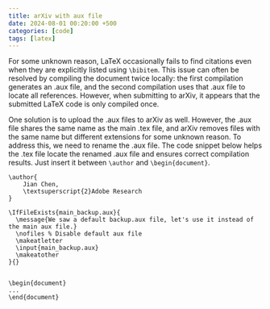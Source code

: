 ```yaml
---
title: arXiv with aux file
date: 2024-08-01 00:20:00 +500
categories: [code]
tags: [latex]
---
```

For some unknown reason, LaTeX occasionally fails to find citations even when they are explicitly listed using `\bibitem`. This issue can often be resolved by compiling the document twice locally: the first compilation generates an .aux file, and the second compilation uses that .aux file to locate all references. However, when submitting to arXiv, it appears that the submitted LaTeX code is only compiled once.

One solution is to upload the .aux files to arXiv as well. However, the .aux file shares the same name as the main .tex file, and arXiv removes files with the same name but different extensions for some unknown reason. To address this, we need to rename the .aux file. The code snippet below helps the .tex file locate the renamed .aux file and ensures correct compilation results. Just insert it between `\author` and `\begin{document}`.

```
\author{
    Jian Chen,
    \textsuperscript{2}Adobe Research
}

\IfFileExists{main_backup.aux}{
  \message{We saw a default backup.aux file, let's use it instead of the main aux file.}
  \nofiles % Disable default aux file
  \makeatletter
  \input{main_backup.aux}
  \makeatother
}{}


\begin{document}
...
\end{document}
```